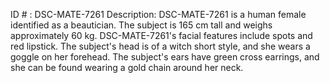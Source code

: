ID # : DSC-MATE-7261
Description: DSC-MATE-7261 is a human female identified as a beautician. The subject is 165 cm tall and weighs approximately 60 kg. DSC-MATE-7261's facial features include spots and red lipstick. The subject's head is of a witch short style, and she wears a goggle on her forehead. The subject's ears have green cross earrings, and she can be found wearing a gold chain around her neck.